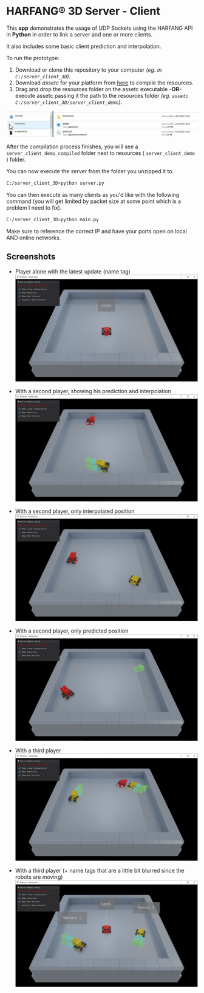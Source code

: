 # HARFANG® 3D Server - Client

This **app** demonstrates the usage of UDP Sockets using the HARFANG API in **Python** in order to link a server and one or more clients.

It also includes some basic client prediction and interpolation.

To run the prototype:

1. Download or clone this repository to your computer _(eg. in `C:/server_client_3D`)_.
2. Download _assetc_ for your platform from [here](https://harfang3d.com/releases) to compile the resources.
3. Drag and drop the resources folder on the assetc executable **-OR-** execute assetc passing it the path to the resources folder _(eg. `assetc C:/server_client_3D/server_client_demo`)_.

![assetc drag & drop](https://github.com/harfang3d/image-storage/raw/main/tutorials/assetc.gif)

After the compilation process finishes, you will see a `server_client_demo_compiled` folder next to resources ( `server_client_demo` ) folder.

You can now execute the server from the folder you unzipped it to.

```bash
C:/server_client_3D>python server.py
```

You can then execute as many clients as you'd like with the following command (you will get limited by packet size at some point which is a problem I need to fix).

```bash
C:/server_client_3D>python main.py
```

Make sure to reference the correct IP and have your ports open on local AND online networks.

## Screenshots
* Player alone with the latest update (name tag)
![Player alone](screenshots/0.png)

* With a second player, showing his prediction and interpolation
![2 Players](screenshots/1.png)

* With a second player, only interpolated position
![2 Players, only Lerp](screenshots/2.png)

* With a second player, only predicted position
![2 Players, only Pred](screenshots/3.png)

* With a third player
![3 Players](screenshots/4.png)

* With a third player (+ name tags that are a little bit blurred since the robots are moving)
![3 Players](screenshots/5.png)
